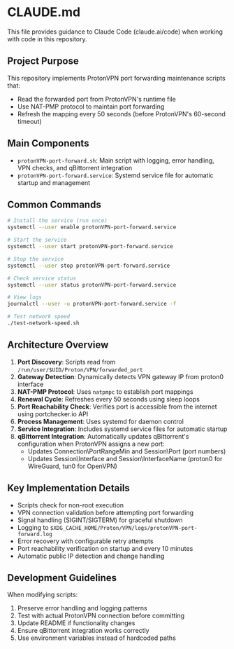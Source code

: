 # CLAUDE.md

This file provides guidance to Claude Code (claude.ai/code) when working with code in this repository.

## Project Purpose
This repository implements ProtonVPN port forwarding maintenance scripts that:
- Read the forwarded port from ProtonVPN's runtime file
- Use NAT-PMP protocol to maintain port forwarding
- Refresh the mapping every 50 seconds (before ProtonVPN's 60-second timeout)

## Main Components
- `protonVPN-port-forward.sh`: Main script with logging, error handling, VPN checks, and qBittorrent integration
- `protonVPN-port-forward.service`: Systemd service file for automatic startup and management

## Common Commands
```bash
# Install the service (run once)
systemctl --user enable protonVPN-port-forward.service

# Start the service
systemctl --user start protonVPN-port-forward.service

# Stop the service
systemctl --user stop protonVPN-port-forward.service

# Check service status
systemctl --user status protonVPN-port-forward.service

# View logs
journalctl --user -u protonVPN-port-forward.service -f

# Test network speed
./test-network-speed.sh
```

## Architecture Overview
1. **Port Discovery**: Scripts read from `/run/user/$UID/Proton/VPN/forwarded_port`
2. **Gateway Detection**: Dynamically detects VPN gateway IP from proton0 interface
3. **NAT-PMP Protocol**: Uses `natpmpc` to establish port mappings
4. **Renewal Cycle**: Refreshes every 50 seconds using sleep loops
5. **Port Reachability Check**: Verifies port is accessible from the internet using portchecker.io API
6. **Process Management**: Uses systemd for daemon control
7. **Service Integration**: Includes systemd service files for automatic startup
8. **qBittorrent Integration**: Automatically updates qBittorrent's configuration when ProtonVPN assigns a new port:
   - Updates Connection\\PortRangeMin and Session\\Port (port numbers)
   - Updates Session\\Interface and Session\\InterfaceName (proton0 for WireGuard, tun0 for OpenVPN)

## Key Implementation Details
- Scripts check for non-root execution
- VPN connection validation before attempting port forwarding
- Signal handling (SIGINT/SIGTERM) for graceful shutdown
- Logging to `$XDG_CACHE_HOME/Proton/VPN/logs/protonVPN-port-forward.log`
- Error recovery with configurable retry attempts
- Port reachability verification on startup and every 10 minutes
- Automatic public IP detection and change handling

## Development Guidelines
When modifying scripts:
1. Preserve error handling and logging patterns
2. Test with actual ProtonVPN connection before committing
3. Update README if functionality changes
4. Ensure qBittorrent integration works correctly
5. Use environment variables instead of hardcoded paths
